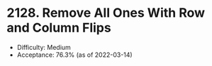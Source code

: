 # 2128. Remove All Ones With Row and Column Flips
- Difficulty: Medium
- Acceptance: 76.3% (as of 2022-03-14)

